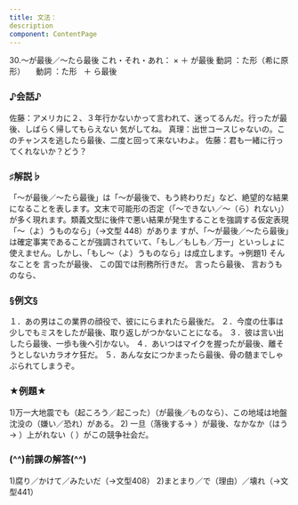 ```yaml
---
title: 文法：
description
component: ContentPage
---
```



30.～が最後／～たら最後
これ・それ・あれ： × ＋ が最後
動詞 ：た形（希に原形）    
動詞 ：た形   ＋ ら最後

### ♪会話♪
佐藤：アメリカに２、３年行かないかって言われて、迷ってるんだ。行ったが最後、しばらく帰してもらえない 気がしてね。
真理：出世コースじゃないの。このチャンスを逃したら最後、二度と回って来ないわよ。 佐藤：君も一緒に行ってくれないか？どう？

### ♯解説♭
「～が最後／～たら最後」は「～が最後で、もう終わりだ」など、絶望的な結果になることを表します。文末で可能形の否定（「～できない／～（ら）れない」）が多く現れます。類義文型に後件で悪い結果が発生することを強調する仮定表現「～（よ）うものなら」（→文型 448）がありま すが、「～が最後／～たら最後」は確定事実であることが強調されていて、「もし／もしも／万一」といっしょに 使えません。しかし、「もし～（よ）うものなら」は成立します。→例題1)
そんなことを 言ったが最後、 この国では刑務所行きだ。 言ったら最後、 言おうものなら、

### §例文§
１．あの男はこの業界の顔役で、彼ににらまれたら最後だ。
２．今度の仕事は少しでもミスをしたが最後、取り返しがつかないことになる。
３．彼は言い出したら最後、一歩も後へ引かない。
４．あいつはマイクを握ったが最後、離そうとしないカラオケ狂だ。
５．あんな女につかまったら最後、骨の髄までしゃぶられてしまうぞ。

### ★例題★
1)万一大地震でも（起ころう／起こった）（が最後／ものなら）、この地域は地盤沈没の（嫌い／恐れ）がある。
2) 一旦（落後する→ ）が最後、なかなか（はう→ ）上がれない（ ）がこの競争社会だ。

### (^^)前課の解答(^^)
1)腐り／かけて／みたいだ（→文型408）
2)まとまり／で（理由）／壊れ（→文型441）
